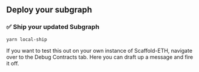 ## Deploy your subgraph

### ✅ Ship your updated Subgraph

```
yarn local-ship
```

If you want to test this out on your own instance of Scaffold-ETH, navigate over to the Debug Contracts tab. Here you can draft up a message and fire it off.